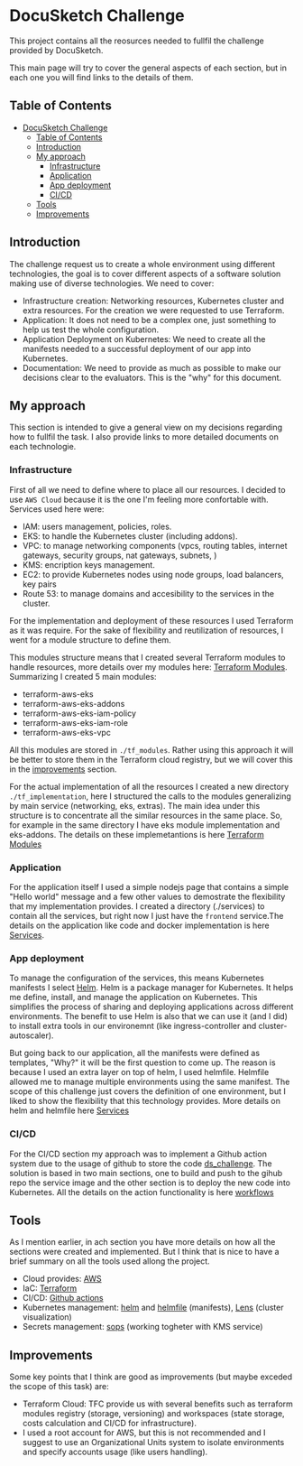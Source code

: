 # DocuSketch Challenge

This project contains all the reosurces needed to fullfil the challenge provided by DocuSketch.

This main page will try to cover the general aspects of each section, but in each one you will find links to the details of them. 

## Table of Contents
- [DocuSketch Challenge](#docusketch-challenge)
  - [Table of Contents](#table-of-contents)
  - [Introduction](#introduction)
  - [My approach](#my-approach)
    - [Infrastructure](#infrastructure)
    - [Application](#application)
    - [App deployment](#app-deployment)
    - [CI/CD](#cicd)
  - [Tools](#tools)
  - [Improvements](#improvements)


## Introduction

The challenge request us to create a whole environment using different technologies, the goal is to cover different aspects of a software solution making use of diverse technologies. We need to cover:

  - Infrastructure creation: Networking resources, Kubernetes cluster and extra resources. For the creation we were requested to use Terraform.
  - Application: It does not need to be a complex one, just something to help us test the whole configuration.
  - Application Deployment on Kubernetes: We need to create all the manifests needed to a successful deployment of our app into Kubernetes.
  - Documentation: We need to provide as much as possible to make our decisions clear to the evaluators. This is the "why" for this document.

## My approach

This section is intended to give a general view on my decisions regarding how to fullfil the task. I also provide links to more detailed documents on each technologie.

### Infrastructure

First of all we need to define where to place all our resources. I decided to use `AWS Cloud` because it is the one I'm feeling more confortable with. Services used here were:
  
  - IAM: users management, policies, roles.
  - EKS: to handle the Kubernetes cluster (including addons).
  - VPC: to manage networking components (vpcs, routing tables, internet gateways, security groups, nat gateways, subnets, )
  - KMS: encription keys management.
  - EC2: to provide Kubernetes nodes using node groups, load balancers, key pairs
  - Route 53: to manage domains and accesibility to the services in the cluster.

For the implementation and deployment of these resources I used Terraform as it was require. For the sake of flexibility and reutilization of resources, I went for a module structure to define them.

This modules structure means that I created several Terraform modules to handle resources, more details over my modules here: [Terraform Modules](./tf_modules/README.md). Summarizing I created 5 main modules:

  - terraform-aws-eks
  - terraform-aws-eks-addons
  - terraform-aws-eks-iam-policy
  - terraform-aws-eks-iam-role
  - terraform-aws-eks-vpc

All this modules are stored in `./tf_modules`. Rather using this approach it will be better to store them in the Terraform cloud registry, but we will cover this in the [improvements](#improvements) section.

For the actual implementation of all the resources I created a new directory `./tf_implementation`, here I structured the calls to the modules generalizing by main service (networking, eks, extras). The main idea under this structure is to concentrate all the similar resources in the same place. So, for example in the same directory I have eks module implementation and eks-addons. The details on these implemetantions is here [Terraform Modules](./tf_implementation/README.md)

### Application

For the application itself I used a simple nodejs page that contains a simple "Hello world" message and a few other values to demostrate the flexibility that my implementation provides. I created a directory (./services) to contain all the services, but right now I just have the `frontend` service.The details on the application like code and docker implementation is here [Services](./services/README.md).


### App deployment

To manage the configuration of the services, this means Kubernetes manifests I select [Helm](https://helm.sh/). Helm is a package manager for Kubernetes. It helps me define, install, and manage the application on Kubernetes. This simplifies the process of sharing and deploying applications across different environments.
The benefit to use Helm is also that we can use it (and I did) to install extra tools in our environemnt (like ingress-controller and cluster-autoscaler).

But going back to our application, all the manifests were defined as templates, "Why?" it will be the first question to come up. The reason is because I used an extra layer on top of helm, I used helmfile. Helmfile allowed me to manage multiple environments using the same manifest. The scope of this challenge just covers the definition of one environment, but I liked to show the flexibility that this technology provides. More details on helm and helmfile here [Services](./services/README.md)

### CI/CD

For the CI/CD section my approach was to implement a Github action system due to the usage of github to store the code [ds_challenge](https://github.com/DdeDamian/ds_challenge). The solution is based in two main sections, one to build and push to the gihub repo the service image and the other section is to deploy the new code into Kubernetes. All the details on the action functionality is here [workflows](./.github/workflows/README.md)

## Tools

As I mention earlier, in ach section you have more details on how all the sections were created and implemented. But I think that is nice to have a brief summary on all the tools used allong the project.

  - Cloud provides: [AWS](https://aws.amazon.com/)
  - IaC: [Terraform](https://www.terraform.io/)
  - CI/CD: [Github actions](https://github.com/features/actions)
  - Kubernetes management: [helm](https://helm.sh/) and [helmfile](https://github.com/helmfile/helmfile) (manifests), [Lens](https://k8slens.dev/) (cluster visualization)
  - Secrets management: [sops](https://github.com/getsops/sops) (working togheter with KMS service)  

## Improvements

Some key points that I think are good as improvements (but maybe exceded the scope of this task) are:

  - Terraform Cloud: TFC provide us with several benefits such as terraform modules registry (storage, versioning) and workspaces (state storage, costs calculation and CI/CD for infrastructure).
  - I used a root account for AWS, but this is not recommended and I suggest to use an Organizational Units system to isolate environments and specify accounts usage (like users handling).